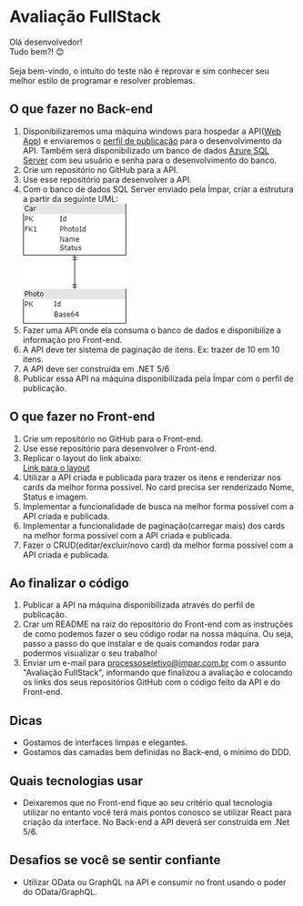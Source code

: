 # Avaliação FullStack
Olá desenvolvedor!\
Tudo bem?! 😊\
\
Seja bem-vindo, o intuito do teste não é reprovar e sim conhecer seu melhor estilo de programar e resolver problemas.

## O que fazer no Back-end
1. Disponibilizaremos uma máquina windows para hospedar a API([Web App](https://docs.microsoft.com/pt-br/aspnet/core/web-api/?WT.mc_id=dotnet-35129-website&view=aspnetcore-6.0)) e enviaremos o [perfil de publicação](https://docs.microsoft.com/pt-br/visualstudio/deployment/quickstart-deploy-aspnet-web-app?view=vs-2022&tabs=import-profile) para o desenvolvimento da API. Também será disponibilizado um banco de dados [Azure SQL Server](https://docs.microsoft.com/pt-br/azure/azure-sql/azure-sql-iaas-vs-paas-what-is-overview?view=azuresql) com seu usuário e senha para o desenvolvimento do banco.
2. Crie um repositório no GitHub para a API.
3. Use esse repositório para desenvolver a API.
4. Com o banco de dados SQL Server enviado pela Ímpar, criar a estrutura a partir da seguinte UML:\
![UML](uml.png)
5. Fazer uma API onde ela consuma o banco de dados e disponibilize a informação pro Front-end.
6. A API deve ter sistema de paginação de itens. Ex: trazer de 10 em 10 itens. 
7. A API deve ser construída em .NET 5/6
8. Publicar essa API na máquina disponibilizada pela Ímpar com o perfil de publicação.
## O que fazer no Front-end
1. Crie um repositório no GitHub para o Front-end.
2. Use esse repositório para desenvolver o Front-end.
3. Replicar o layout do link abaixo:\
[Link para o layout](https://xd.adobe.com/view/c715f110-fbd4-4323-be0c-0e453c1450db-9246)
4. Utilizar a API criada e publicada para trazer os itens e renderizar nos cards da melhor forma possível. No card precisa ser renderizado Nome, Status e imagem.
5. Implementar a funcionalidade de busca na melhor forma possível com a API criada e publicada.
6. Implementar a funcionalidade de paginação(carregar mais) dos cards na melhor forma possível com a API criada e publicada.
7. Fazer o CRUD(editar/excluir/novo card) da melhor forma possível com a API criada e publicada.

## Ao finalizar o código
1. Publicar a API na máquina disponibilizada através do perfil de publicação.
2. Crar um README na raiz do repositório do Front-end com as instruções de como podemos fazer o seu código rodar na nossa máquina. Ou seja, passo a passo do que instalar e de quais comandos rodar para podermos visualizar o seu trabalho!
3. Enviar um e-mail para processoseletivo@impar.com.br com o assunto "Avaliação FullStack", informando que finalizou a avaliação e colocando os links dos seus repositórios GitHub com o código feito da API e do Front-end. 

## Dicas
* Gostamos de interfaces limpas e elegantes.
* Gostamos das camadas bem definidas no Back-end, o mínimo do DDD.

## Quais tecnologias usar
* Deixaremos que no Front-end fique ao seu critério qual tecnologia utilizar no entanto você terá mais pontos conosco se utilizar React para criação da interface. No Back-end a API deverá ser construída em .Net 5/6.

## Desafios se você se sentir confiante
* Utilizar OData ou GraphQL na API e consumir no front usando o poder do OData/GraphQL.
